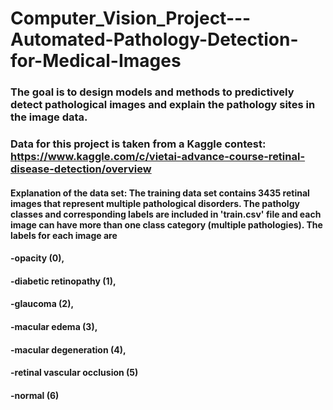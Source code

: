 # Computer_Vision_Project---Automated-Pathology-Detection-for-Medical-Images

### The goal is to design models and methods to predictively detect pathological images and explain the pathology sites in the image data.

### Data for this project is taken from a Kaggle contest: https://www.kaggle.com/c/vietai-advance-course-retinal-disease-detection/overview

#### Explanation of the data set: The training data set contains 3435 retinal images that represent multiple pathological disorders. The patholgy classes and corresponding labels are included in 'train.csv' file and each image can have more than one class category (multiple pathologies). The labels for each image are

#### -opacity (0), 
#### -diabetic retinopathy (1), 
#### -glaucoma (2),
#### -macular edema (3),
#### -macular degeneration (4),
#### -retinal vascular occlusion (5)
#### -normal (6)

